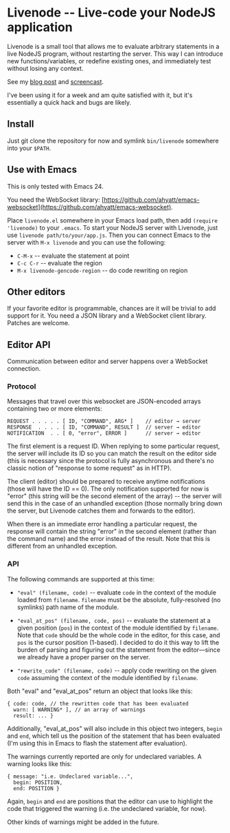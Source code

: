 Livenode -- Live-code your NodeJS application
=============================================

Livenode is a small tool that allows me to evaluate arbitrary
statements in a live NodeJS program, without restarting the server.
This way I can introduce new functions/variables, or redefine existing
ones, and immediately test without losing any context.

See my [blog post](http://lisperator.net/livenode-live-code-your-nodejs-application/)
and [screencast](http://vimeo.com/60636079).

I've been using it for a week and am quite satisfied with it, but it's
essentially a quick hack and bugs are likely.


Install
-------

Just git clone the repository for now and symlink `bin/livenode`
somewhere into your `$PATH`.


Use with Emacs
--------------

This is only tested with Emacs 24.

You need the WebSocket library: [https://github.com/ahyatt/emacs-websocket](https://github.com/ahyatt/emacs-websocket).

Place `livenode.el` somewhere in your Emacs load path, then add
`(require 'livenode)` to your `.emacs`.  To start your NodeJS server
with Livenode, just use `livenode path/to/your/app.js`.  Then you can
connect Emacs to the server with `M-x livenode` and you can use the
following:

- `C-M-x` -- evaluate the statement at point
- `C-c C-r` -- evaluate the region
- `M-x livenode-gencode-region` -- do code rewriting on region


Other editors
-------------

If your favorite editor is programmable, chances are it will be
trivial to add support for it.  You need a JSON library and a
WebSocket client library.  Patches are welcome.


Editor API
----------

Communication between editor and server happens over a WebSocket
connection.

### Protocol

Messages that travel over this websocket are JSON-encoded arrays
containing two or more elements:

    REQUEST . . . . . [ ID, "COMMAND", ARG* ]    // editor → server
    RESPONSE  . . . . [ ID, "COMMAND", RESULT ]  // server → editor
    NOTIFICATION  . . [ 0, "error", ERROR ]      // server → editor

The first element is a request ID.  When replying to some particular
request, the server will include its ID so you can match the result on
the editor side (this is necessary since the protocol is fully
asynchronous and there's no classic notion of "response to some
request" as in HTTP).

The client (editor) should be prepared to receive anytime
notifications (those will have the ID == 0).  The only notification
supported for now is "error" (this string will be the second element
of the array) -- the server will send this in the case of an unhandled
exception (those normally bring down the server, but Livenode catches
them and forwards to the editor).

When there is an immediate error handling a particular request, the
response will contain the string "error" in the second element (rather
than the command name) and the error instead of the result.  Note that
this is different from an unhandled exception.

### API

The following commands are supported at this time:

- `"eval" (filename, code)` -- evaluate `code` in the context of the
  module loaded from `filename`.  `filename` must be the absolute,
  fully-resolved (no symlinks) path name of the module.

- `"eval_at_pos" (filename, code, pos)` -- evaluate the statement at a
  given position (`pos`) in the context of the module identified by
  `filename`.  Note that `code` should be the whole code in the
  editor, for this case, and `pos` is the cursor position (1-based).
  I decided to do it this way to lift the burden of parsing and
  figuring out the statement from the editor—since we already have a
  proper parser on the server.

- `"rewrite_code" (filename, code)` -- apply code rewriting on the
  given `code` assuming the context of the module identified by
  `filename`.

Both "eval" and "eval_at_pos" return an object that looks like this:

    { code: code, // the rewritten code that has been evaluated
      warn: [ WARNING* ], // an array of warnings
      result: ... }

Additionally, "eval_at_pos" will also include in this object two
integers, `begin` and `end`, which tell us the position of the
statement that has been evaluated (I'm using this in Emacs to flash
the statement after evaluation).

The warnings currently reported are only for undeclared variables.  A
warning looks like this:

    { message: "i.e. Undeclared variable...",
      begin: POSITION,
      end: POSITION }

Again, `begin` and `end` are positions that the editor can use to
highlight the code that triggered the warning (i.e. the undeclared
variable, for now).

Other kinds of warnings might be added in the future.
